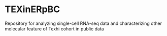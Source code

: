 # TEXinERpBC
Repository for analyzing single-cell RNA-seq data and characterizing other molecular feature of Texhi cohort in public data
